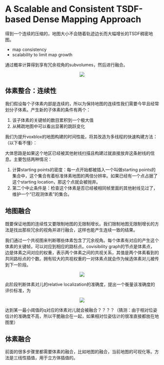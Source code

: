 # A Scalable and Consistent TSDF-based Dense Mapping Approach

得到一个连续的压缩的，地图大小不会随着轨迹边长而大幅增长的TSDF稠密地图。

* map consistency
* scalability to limit map growth

通过概率计算得到享有冗余视角的subvolumes，然后进行融合。

<div align="center">
<img src="https://i.loli.net/2018/06/07/5b18d174da1f1.png"  />
</div>

## 体素整合：连续性

我们假设每个子体素内部是连续的，所以为保持地图的连续性我们需要今早且经常划分子体素。产生新的子体素的条件有两个：

1. 该子体素的关键帧的数目累积到一个极大值
2. 从稀疏地图中可以看出显著的跳跃变化

我们为提升voxblox的地图构建的时间性能，将其改造为多线程的快速构建方法：
（以下看不懂）：

大体思路是如果这个地区已经被其他射线扫描且构建过就直接放弃这条射线的信息。主要包括两种情况：

1. 计算starting points的密度：每一点开始都被插入一个叫做starting points的集合中，这个集合有着标准体素地图的两倍分辨率。如果已经有一个点占据了这个starting location，那这个点就会被抛弃。
2. 第二个中止条件是：检查这个体素是否已经被相同帧里面的其他射线见过了，维护一个“已观测体素”的集合。

## 地图融合

既要保证地图的连续性又要限制地图的无限制增长。我们限制地图无限制增长的方法是找出那些冗余的视角并进行融合，这样也能产生连续一致的结果。

我们通过一个共视图来判断哪些体素包含了冗余视角。每个体素有对应的产生这个体素的关键帧，可以对应到相应的路标点。covisibility graph的节点是体素点，边是体素之间对应的权重，表示两个体素之间的共视关系，其值是两个体素看到的共同路标点的个数。拥有较大的共视权重的一对体素点就会作为候选体素对儿被传到下一阶段。

<div align="center">
<img src="https://i.loli.net/2018/06/07/5b1915f5ac060.png"  />
</div>

此阶段判断体素对儿的relative localization的准确度，提出一个衡量该准确度的评价标准，为

<div align="center">
<img src="https://i.loli.net/2018/06/07/5b1915fa027d7.png"  />
</div>

达到某一最小阈值的q对应的体素对儿就会被融合？？？？（猜测：由于相对位姿估计的准确度不高，所以干脆融合在一起，如果相对位姿估计的很准直接都放在地图里）

## 体素融合

前面的很多步骤里都需要体素的融合，比如地图的融合，当前地图的可视化等。方法是三线性插值，用于立方体插值的。




